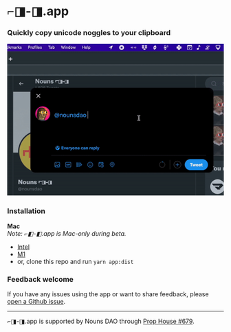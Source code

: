 # ⌐◨-◨.app
### Quickly copy unicode noggles to your clipboard
![Image](assets/copy-paste-noggles.gif)
### Installation
**Mac** \
_Note: ⌐◧-◧.app is Mac-only during beta._
- [Intel](dist/⌐◧-◧-0.0.1.dmg)
- [M1](dist/⌐◧-◧-0.0.1-arm64.dmg)
- or, clone this repo and run `yarn app:dist`

### Feedback welcome
If you have any issues using the app or want to share feedback, please [open a Github issue](https://github.com/ripe0x/noggles.app/issues).

---

⌐◨-◨.app is supported by Nouns DAO through [Prop House #679](https://prop.house/proposal/679).